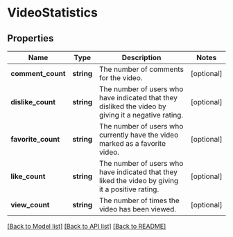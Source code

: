 # VideoStatistics

## Properties
Name | Type | Description | Notes
------------ | ------------- | ------------- | -------------
**comment_count** | **string** | The number of comments for the video. | [optional] 
**dislike_count** | **string** | The number of users who have indicated that they disliked the video by giving it a negative rating. | [optional] 
**favorite_count** | **string** | The number of users who currently have the video marked as a favorite video. | [optional] 
**like_count** | **string** | The number of users who have indicated that they liked the video by giving it a positive rating. | [optional] 
**view_count** | **string** | The number of times the video has been viewed. | [optional] 

[[Back to Model list]](../README.md#documentation-for-models) [[Back to API list]](../README.md#documentation-for-api-endpoints) [[Back to README]](../README.md)


